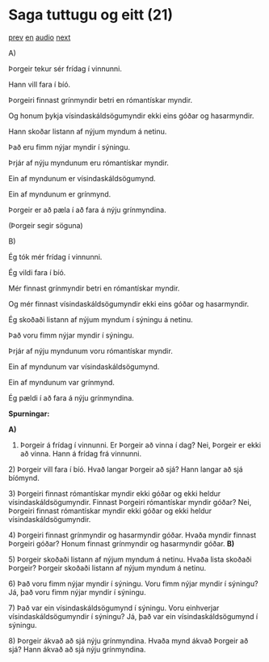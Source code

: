 # Saga tuttugu og eitt (21)

[prev](../is/story_20.md)
[en](../en/story_21.md)
[audio](../audio/story_21.mp3)
[next](../is/story_22.md)

A\)

Þorgeir tekur sér frídag í vinnunni.

Hann vill fara í bíó.

Þorgeiri finnast grínmyndir betri en rómantískar myndir.

Og honum þykja vísindaskáldsögumyndir ekki eins góðar og hasarmyndir.

Hann skoðar listann af nýjum myndum á netinu.

Það eru fimm nýjar myndir í sýningu.

Þrjár af nýju myndunum eru rómantískar myndir.

Ein af myndunum er vísindaskáldsögumynd.

Ein af myndunum er grínmynd.

Þorgeir er að pæla í að fara á nýju grínmyndina.

(Þorgeir segir söguna)

B\)

Ég tók mér frídag í vinnunni.

Ég vildi fara í bíó.

Mér finnast grínmyndir betri en rómantískar myndir.

Og mér finnast vísindaskáldsögumyndir ekki eins góðar og hasarmyndir.

Ég skoðaði listann af nýjum myndum í sýningu á netinu.

Það voru fimm nýjar myndir í sýningu.

Þrjár af nýju myndunum voru rómantískar myndir.

Ein af myndunum var vísindaskáldsögumynd.

Ein af myndunum var grínmynd.

Ég pældi í að fara á nýju grínmyndina.

**Spurningar:**

**A)**
1) Þorgeir á frídag í vinnunni. Er Þorgeir að vinna í dag? Nei, Þorgeir
er ekki að vinna. Hann á frídag frá vinnunni.

2\) Þorgeir vill fara í bíó. Hvað langar Þorgeir að sjá? Hann langar að
sjá bíómynd.

3\) Þorgeiri finnast rómantískar myndir ekki góðar og ekki heldur
vísindaskáldsögumyndir. Finnast Þorgeiri rómantískar myndir góðar? Nei,
Þorgeiri finnast rómantískar myndir ekki góðar og ekki heldur
vísindaskáldsögumyndir.

4\) Þorgeiri finnast grínmyndir og hasarmyndir góðar. Hvaða myndir
finnast Þorgeiri góðar? Honum finnast grínmyndir og hasarmyndir góðar.
**B)**

5\) Þorgeir skoðaði listann af nýjum myndum á netinu. Hvaða lista
skoðaði Þorgeir? Þorgeir skoðaði listann af nýjum myndum á netinu.

6\) Það voru fimm nýjar myndir í sýningu. Voru fimm nýjar myndir í
sýningu? Já, það voru fimm nýjar myndir í sýningu.

7\) Það var ein vísindaskáldsögumynd í sýningu. Voru einhverjar
vísindaskáldsögumyndir í sýningu? Já, það var ein vísindaskáldsögumynd í
sýningu.

8\) Þorgeir ákvað að sjá nýju grínmyndina. Hvaða mynd ákvað Þorgeir að
sjá? Hann ákvað að sjá nýju grínmyndina.
